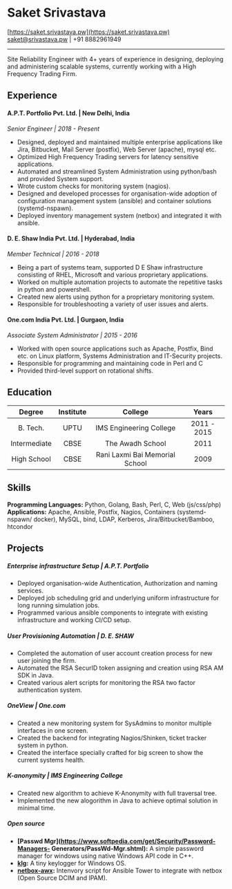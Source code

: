# Saket Srivastava
[https://saket.srivastava.pw](https://saket.srivastava.pw)  
[saket@srivastava.pw](mailto:saket@srivastava.pw) | +91 8882961949

--------------------------------------------------------------------------------

Site Reliability Engineer with 4+ years of experience in designing, deploying
and administering scalable systems, currently working with a High Frequency Trading
 Firm.

## Experience

#### A.P.T. Portfolio Pvt. Ltd. | New Delhi, India
*Senior Engineer | 2018 - Present*

* Designed, deployed and maintained multiple enterprise applications like
 Jira, Bitbucket, Mail Server (postfix), Web Server (apache), mysql etc.
* Optimized High Frequency Trading servers for latency sensitive applications.
* Automated and streamlined System Administration using python/bash and provided System support.
* Wrote custom checks for monitoring system (nagios).
* Designed and developed processes for organisation-wide adoption of
configuration management system (ansible) and container solutions (systemd-nspawn).
* Deployed inventory management system (netbox) and integrated it with ansible.

#### D. E. Shaw India Pvt. Ltd. | Hyderabad, India
*Member Technical | 2016 - 2018*

* Being a part of systems team, supported D E Shaw infrastructure consisting
of RHEL, Microsoft and various proprietary applications.
* Worked on multiple automation projects to automate the repetitive tasks in
 python and powershell.
* Created new alerts using python for a proprietary monitoring system.
* Responsible for troubleshooting a variety of user issues and alerts.

#### One.com India Pvt. Ltd. | Gurgaon, India
*Associate System Administrator | 2015 - 2016*

* Worked with open source applications such as Apache, Postfix, Bind etc. on
Linux platform, Systems Administration and IT-Security projects.
* Responsible for programming and maintaining code in Perl and C
* Provided third-level support on rotational shifts.

## Education

| Degree        | Institute | College                        | Years       |
|:-------------:|:---------:|:------------------------------:|:-----------:|
| B. Tech.      | UPTU      | IMS Engineering College        | 2011 - 2015 |
| Intermediate  | CBSE      | The Awadh School               | 2011        |
| High School   | CBSE      | Rani Laxmi Bai Memorial School | 2009        |

## Skills

**Programming Languages:** Python, Golang, Bash, Perl, C, Web (js/css/php)  
**Applications:** Apache, Ansible, Postfix, Nagios, Containers (systemd-nspawn/
  docker), MySQL, bind, LDAP, Kerberos, Jira/Bitbucket/Bamboo, htcondor

## Projects

##### Enterprise infrastructure Setup | A.P.T. Portfolio
* Deployed organisation-wide Authentication, Authorization and naming services.
* Deployed job scheduling grid and underlying uniform infrastructure for long
 running simulation jobs.
* Programmed various ansible components to integrate with existing infrastructure
 and working CI/CD setup.

##### User Provisioning Automation | D. E. SHAW
* Completed the automation of user account creation process for new user joining
 the firm.
* Automated the RSA SecurID token assigning and creation using RSA AM SDK in Java.
* Created various alert scripts for monitoring the RSA two factor authentication
 system.

##### OneView | One.com
* Created a new monitoring system for SysAdmins to monitor multiple interfaces
in one screen.
* Created the backend for integrating Nagios/Shinken, ticket tracker system in
 python.
* Created the interface specially crafted for big screen to show the current
 systems health.

##### K-anonymity | IMS Engineering College
* Created new algorithm to achieve K-Anonymity with full traversal tree.
* Implemented the new alogorithm in Java to achieve optimal solution in minimal
 time.

##### Open source
* **[Passwd Mgr](https://www.softpedia.com/get/Security/Password-Managers-
  Generators/PassWd-Mgr.shtml):** A simple password manager for windows using
  native Windows API code in C++.
* **[klg](https://github.com/sakbhav/Klg):** A tiny keylogger for Windows OS.
* **[netbox-awx](https://github.com/sakbhav/netbox-awx):** Intenvory script for
 Ansible Tower to integrate with netbox (Open Source DCIM and IPAM).
